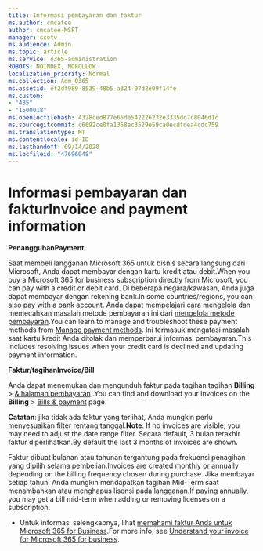 ```yaml
---
title: Informasi pembayaran dan faktur
ms.author: cmcatee
author: cmcatee-MSFT
manager: scotv
ms.audience: Admin
ms.topic: article
ms.service: o365-administration
ROBOTS: NOINDEX, NOFOLLOW
localization_priority: Normal
ms.collection: Adm_O365
ms.assetid: ef2df989-8539-48b5-a324-97d2e09f14fe
ms.custom:
- "485"
- "1500018"
ms.openlocfilehash: 4328ced877e65de542226232e3335dd7c8046d1c
ms.sourcegitcommit: c6692ce0fa1358ec3529e59ca0ecdfdea4cdc759
ms.translationtype: MT
ms.contentlocale: id-ID
ms.lasthandoff: 09/14/2020
ms.locfileid: "47696048"
---
```

# <a name="invoice-and-payment-information"></a><span data-ttu-id="24df8-102">Informasi pembayaran dan faktur</span><span class="sxs-lookup"><span data-stu-id="24df8-102">Invoice and payment information</span></span>

<span data-ttu-id="24df8-103">**Penangguhan**</span><span class="sxs-lookup"><span data-stu-id="24df8-103">**Payment**</span></span>

<span data-ttu-id="24df8-104">Saat membeli langganan Microsoft 365 untuk bisnis secara langsung dari Microsoft, Anda dapat membayar dengan kartu kredit atau debit.</span><span class="sxs-lookup"><span data-stu-id="24df8-104">When you buy a Microsoft 365 for business subscription directly from Microsoft, you can pay with a credit or debit card.</span></span>  <span data-ttu-id="24df8-105">Di beberapa negara/kawasan, Anda juga dapat membayar dengan rekening bank.</span><span class="sxs-lookup"><span data-stu-id="24df8-105">In some countries/regions, you can also pay with a bank account.</span></span>  <span data-ttu-id="24df8-106">Anda dapat mempelajari cara mengelola dan memecahkan masalah metode pembayaran ini dari [mengelola metode pembayaran](https://docs.microsoft.com/microsoft-365/commerce/billing-and-payments/manage-payment-methods).</span><span class="sxs-lookup"><span data-stu-id="24df8-106">You can learn to manage and troubleshoot these payment methods from [Manage payment methods](https://docs.microsoft.com/microsoft-365/commerce/billing-and-payments/manage-payment-methods).</span></span> <span data-ttu-id="24df8-107">Ini termasuk mengatasi masalah saat kartu kredit Anda ditolak dan memperbarui informasi pembayaran.</span><span class="sxs-lookup"><span data-stu-id="24df8-107">This includes resolving issues when your credit card is declined and updating payment information.</span></span>

<span data-ttu-id="24df8-108">**Faktur/tagihan**</span><span class="sxs-lookup"><span data-stu-id="24df8-108">**Invoice/Bill**</span></span>

<span data-ttu-id="24df8-109">Anda dapat menemukan dan mengunduh faktur pada tagihan tagihan **Billing**  >  [& halaman pembayaran](https://go.microsoft.com/fwlink/p/?linkid=848039) .</span><span class="sxs-lookup"><span data-stu-id="24df8-109">You can find and download your invoices on the **Billing** > [Bills & payment](https://go.microsoft.com/fwlink/p/?linkid=848039) page.</span></span>  

<span data-ttu-id="24df8-110">**Catatan**: jika tidak ada faktur yang terlihat, Anda mungkin perlu menyesuaikan filter rentang tanggal.</span><span class="sxs-lookup"><span data-stu-id="24df8-110">**Note**: If no invoices are visible, you may need to adjust the date range filter.</span></span>  <span data-ttu-id="24df8-111">Secara default, 3 bulan terakhir faktur diperlihatkan.</span><span class="sxs-lookup"><span data-stu-id="24df8-111">By default the last 3 months of invoices are shown.</span></span>

<span data-ttu-id="24df8-112">Faktur dibuat bulanan atau tahunan tergantung pada frekuensi penagihan yang dipilih selama pembelian.</span><span class="sxs-lookup"><span data-stu-id="24df8-112">Invoices are created monthly or annually depending on the billing frequency chosen during purchase.</span></span>  <span data-ttu-id="24df8-113">Jika membayar setiap tahun, Anda mungkin mendapatkan tagihan Mid-Term saat menambahkan atau menghapus lisensi pada langganan.</span><span class="sxs-lookup"><span data-stu-id="24df8-113">If paying annually, you may get a bill mid-term when adding or removing licenses on a subscription.</span></span>

- <span data-ttu-id="24df8-114">Untuk informasi selengkapnya, lihat [memahami faktur Anda untuk Microsoft 365 for Business](https://docs.microsoft.com/microsoft-365/commerce/billing-and-payments/understand-your-invoice2).</span><span class="sxs-lookup"><span data-stu-id="24df8-114">For more info, see [Understand your invoice for Microsoft 365 for business](https://docs.microsoft.com/microsoft-365/commerce/billing-and-payments/understand-your-invoice2).</span></span>